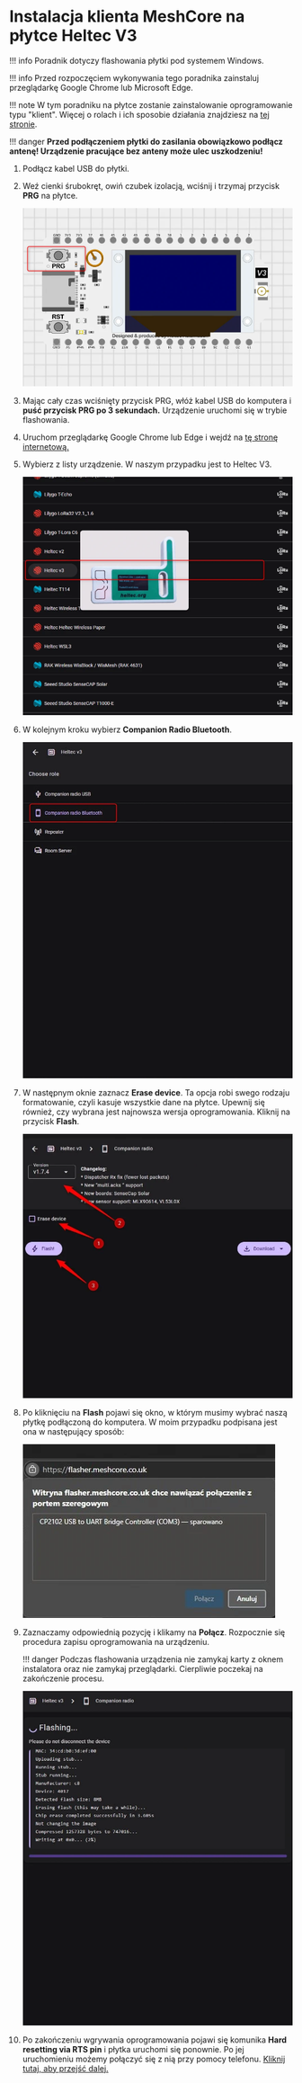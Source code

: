 # Instalacja klienta MeshCore na płytce Heltec V3

!!! info
    Poradnik dotyczy flashowania płytki pod systemem Windows.

!!! info
    Przed rozpoczęciem wykonywania tego poradnika zainstaluj przeglądarkę Google Chrome lub Microsoft Edge.

!!! note
    W tym poradniku na płytce zostanie zainstalowanie oprogramowanie typu "klient". Więcej o rolach i ich sposobie działania znajdziesz na [tej stronie](/zaawansowane/role).

!!! danger
    **Przed podłączeniem płytki do zasilania obowiązkowo podłącz antenę! Urządzenie pracujące bez anteny może ulec uszkodzeniu!**

1. Podłącz kabel USB do płytki.

2. Weź cienki śrubokręt, owiń czubek izolacją, wciśnij i trzymaj przycisk **PRG** na płytce.

    ![](./img/flashowanieHeltecV3/1.webp)

3. Mając cały czas wciśnięty przycisk PRG, włóż kabel USB do komputera i **puść przycisk PRG po 3 sekundach.** Urządzenie uruchomi się w trybie flashowania.

4. Uruchom przeglądarkę Google Chrome lub Edge i wejdź na [tę stronę internetową.](https://flasher.meshcore.co.uk/)

5. Wybierz z listy urządzenie. W naszym przypadku jest to Heltec V3.

    ![](./img/flashowanieHeltecV3/2.webp)

6. W kolejnym kroku wybierz **Companion Radio Bluetooth**.

    ![](./img/flashowanieHeltecV3/3.webp)

7. W następnym oknie zaznacz **Erase device**. Ta opcja robi swego rodzaju formatowanie, czyli kasuje wszystkie dane na płytce. Upewnij się również, czy wybrana jest najnowsza wersja oprogramowania. Kliknij na przycisk **Flash**.

    ![](./img/flashowanieHeltecV3/4.webp)

8. Po kliknięciu na **Flash** pojawi się okno, w którym musimy wybrać naszą płytkę podłączoną do komputera. W moim przypadku podpisana jest ona w następujący sposób:

    ![](./img/flashowanieHeltecV3/6.webp)

9. Zaznaczamy odpowiednią pozycję i klikamy na **Połącz**. Rozpocznie się procedura zapisu oprogramowania na urządzeniu.

    !!! danger
        Podczas flashowania urządzenia nie zamykaj karty z oknem instalatora oraz nie zamykaj przeglądarki. Cierpliwie poczekaj na zakończenie procesu. 

    ![](./img/flashowanieHeltecV3/5.webp)

10. Po zakończeniu wgrywania oprogramowania pojawi się komunika **Hard resetting via RTS pin** i płytka uruchomi się ponownie. Po jej uruchomieniu możemy połączyć się z nią przy pomocy telefonu. [Kliknij tutaj, aby przejść dalej.](./konfiguracjaAndroid.md) 
